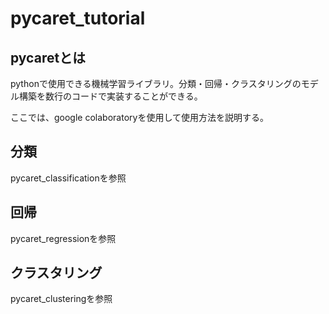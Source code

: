 # pycaret_tutorial


## pycaretとは
pythonで使用できる機械学習ライブラリ。分類・回帰・クラスタリングのモデル構築を数行のコードで実装することができる。

ここでは、google colaboratoryを使用して使用方法を説明する。

## 分類
pycaret_classificationを参照

## 回帰
pycaret_regressionを参照

## クラスタリング
pycaret_clusteringを参照



